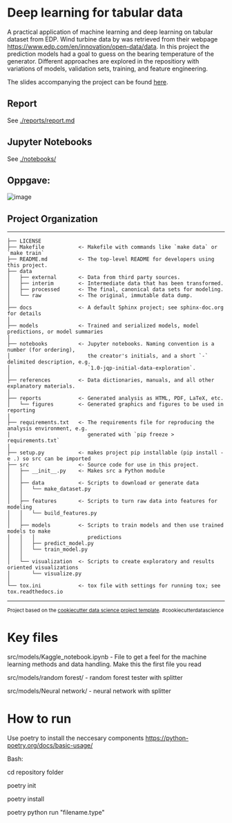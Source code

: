 Deep learning for tabular data
==============================

A practical application of machine learning and deep learning on tabular dataset from EDP. Wind turbine
data by was retrieved from their webpage https://www.edp.com/en/innovation/open-data/data. In this project the prediction models had a goal to guess on the bearing temperature of the generator. Different approaches are explored in the repositiory with variations of models, validation sets, training, and feature engineering. 


The slides accompanying the project can be found [here](https://docs.google.com/presentation/d/e/2PACX-1vSFtTsAzrGwXETVMaQlbelOe8VNptf3GTVGABAKh6koSu2Wcu74QdYOkh7-W6blsB5xUwNljDwA4I0C/pub?start=false&loop=false&delayms=3000).


## Report

See [./reports/report.md](./reports/report.md)

## Jupyter Notebooks

See [./notebooks/](./notebooks/)

## Oppgave:
![image](https://github.com/Markustho/DAT255-group12/assets/122047522/b8ac9188-b223-4fb7-99d0-ac0d4a1cddcd)

## Project Organization
------------

    ├── LICENSE
    ├── Makefile           <- Makefile with commands like `make data` or `make train`
    ├── README.md          <- The top-level README for developers using this project.
    ├── data
    │   ├── external       <- Data from third party sources.
    │   ├── interim        <- Intermediate data that has been transformed.
    │   ├── processed      <- The final, canonical data sets for modeling.
    │   └── raw            <- The original, immutable data dump.
    │
    ├── docs               <- A default Sphinx project; see sphinx-doc.org for details
    │
    ├── models             <- Trained and serialized models, model predictions, or model summaries
    │
    ├── notebooks          <- Jupyter notebooks. Naming convention is a number (for ordering),
    │                         the creator's initials, and a short `-` delimited description, e.g.
    │                         `1.0-jqp-initial-data-exploration`.
    │
    ├── references         <- Data dictionaries, manuals, and all other explanatory materials.
    │
    ├── reports            <- Generated analysis as HTML, PDF, LaTeX, etc.
    │   └── figures        <- Generated graphics and figures to be used in reporting
    │
    ├── requirements.txt   <- The requirements file for reproducing the analysis environment, e.g.
    │                         generated with `pip freeze > requirements.txt`
    │
    ├── setup.py           <- makes project pip installable (pip install -e .) so src can be imported
    ├── src                <- Source code for use in this project.
    │   ├── __init__.py    <- Makes src a Python module
    │   │
    │   ├── data           <- Scripts to download or generate data
    │   │   └── make_dataset.py
    │   │
    │   ├── features       <- Scripts to turn raw data into features for modeling
    │   │   └── build_features.py
    │   │
    │   ├── models         <- Scripts to train models and then use trained models to make
    │   │   │                 predictions
    │   │   ├── predict_model.py
    │   │   └── train_model.py
    │   │
    │   └── visualization  <- Scripts to create exploratory and results oriented visualizations
    │       └── visualize.py
    │
    └── tox.ini            <- tox file with settings for running tox; see tox.readthedocs.io


--------

<p><small>Project based on the <a target="_blank" href="https://drivendata.github.io/cookiecutter-data-science/">cookiecutter data science project template</a>. #cookiecutterdatascience</small></p>

# Key files
src/models/Kaggle_notebook.ipynb - File to get a feel for the machine learning methods and data handling. Make this the first file you read

src/models/random forest/  - random forest tester with splitter

src/models/Neural network/  - neural network with splitter

# How to run
Use poetry to install the neccesary components https://python-poetry.org/docs/basic-usage/

Bash:

cd repository folder
>>
poetry init
>>
poetry install
>>
poetry python run "filename.type"

